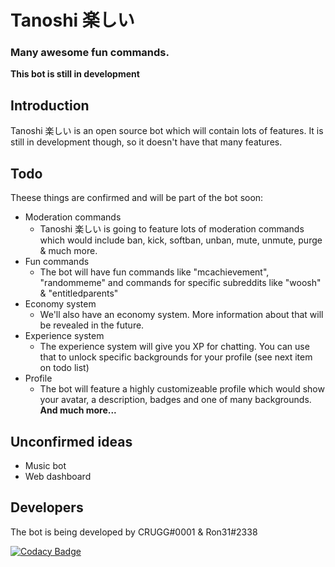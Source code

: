 # Tanoshi 楽しい
### Many awesome fun commands.
**This bot is still in development**

## Introduction
Tanoshi 楽しい is an open source bot which will contain lots of features. It is still in development though, so it doesn't have that many features.

## Todo
Theese things are confirmed and will be part of the bot soon:
* Moderation commands
	* Tanoshi 楽しい is going to feature lots of moderation commands which would include ban, kick, softban, unban, mute, unmute, purge & much more.
* Fun commands
	* The bot will have fun commands like "mcachievement", "randommeme" and commands for specific subreddits like "woosh" & "entitledparents"
* Economy system
	* We'll also have an economy system. More information about that will be revealed in the future.
* Experience system
	* The experience system will give you XP for chatting. You can use that to unlock specific backgrounds for your profile (see next item on todo list)
* Profile
	* The bot will feature a highly customizeable profile which would show your avatar, a description, badges and one of many backgrounds.
**And much more...**

## Unconfirmed ideas
* Music bot
* Web dashboard

## Developers
The bot is being developed by CRUGG#0001 & Ron31#2338

[![Codacy Badge](https://api.codacy.com/project/badge/Grade/8fc7a5226c9f45c6b143f723302b13c9)](https://app.codacy.com/app/OfficialCRUGG/manageme_2?utm_source=github.com&utm_medium=referral&utm_content=mm-discord/manageme&utm_campaign=Badge_Grade_Dashboard)
